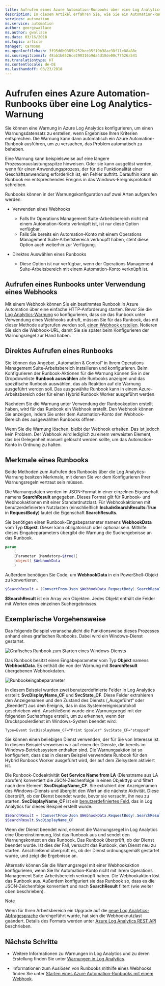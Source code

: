 ```yaml
---
title: Aufrufen eines Azure Automation-Runbooks über eine Log Analytics-Warnung
description: In diesem Artikel erfahren Sie, wie Sie ein Automation-Runbook über eine Log Analytics-Warnung in Operations Management Suite aufrufen.
services: automation
ms.service: automation
author: georgewallace
ms.author: gwallace
ms.date: 03/16/2018
ms.topic: article
manager: carmonm
ms.openlocfilehash: 3f95d6b9385b252bce05f19b38ae38f11e88a88c
ms.sourcegitcommit: 48ab1b6526ce290316b9da4d18de00c77526a541
ms.translationtype: HT
ms.contentlocale: de-DE
ms.lasthandoff: 03/23/2018
---
```

# <a name="call-an-azure-automation-runbook-from-a-log-analytics-alert"></a>Aufrufen eines Azure Automation-Runbooks über eine Log Analytics-Warnung

Sie können eine Warnung in Azure Log Analytics konfigurieren, um einen Warnungsdatensatz zu erstellen, wenn Ergebnisse Ihren Kriterien entsprechen. Die Warnung kann dann automatisch ein Azure Automation-Runbook ausführen, um zu versuchen, das Problem automatisch zu beheben. 

Eine Warnung kann beispielsweise auf eine längere Prozessorauslastungsspitze hinweisen. Oder sie kann ausgelöst werden, wenn für einen Anwendungsprozess, der für die Funktionalität einer Geschäftsanwendung erforderlich ist, ein Fehler auftritt. Daraufhin kann ein Runbook ein entsprechendes Ereignis in das Windows-Ereignisprotokoll schreiben.  

Runbooks können in der Warnungskonfiguration auf zwei Arten aufgerufen werden:

* Verwenden eines Webhooks
   * Falls Ihr Operations Management Suite-Arbeitsbereich nicht mit einem Automation-Konto verknüpft ist, ist nur diese Option verfügbar.
   * Falls Sie bereits ein Automation-Konto mit einem Operations Management Suite-Arbeitsbereich verknüpft haben, steht diese Option auch weiterhin zur Verfügung.  

* Direktes Auswählen eines Runbooks
   * Diese Option ist nur verfügbar, wenn der Operations Management Suite-Arbeitsbereich mit einem Automation-Konto verknüpft ist.

## <a name="calling-a-runbook-by-using-a-webhook"></a>Aufrufen eines Runbooks unter Verwendung eines Webhooks

Mit einem Webhook können Sie ein bestimmtes Runbook in Azure Automation über eine einfache HTTP-Anforderung starten. Bevor Sie die [Log Analytics-Warnung](../log-analytics/log-analytics-alerts.md#alert-rules) so konfigurieren, dass sie das Runbook unter Verwendung eines Webhooks aufruft, müssen Sie für das Runbook, das mit dieser Methode aufgerufen werden soll, [einen Webhook erstellen](automation-webhooks.md#creating-a-webhook). Notieren Sie sich die Webhook-URL, damit Sie sie später beim Konfigurieren der Warnungsregel zur Hand haben.   

## <a name="calling-a-runbook-directly"></a>Direktes Aufrufen eines Runbooks

Sie können das Angebot „Automation & Control“ in Ihrem Operations Management Suite-Arbeitsbereich installieren und konfigurieren. Beim Konfigurieren der Runbook-Aktionen für die Warnung können Sie in der Dropdownliste **Runbook auswählen** alle Runbooks anzeigen und das spezifische Runbook auswählen, das als Reaktion auf die Warnung ausgeführt werden soll. Das ausgewählte Runbook kann in einem Azure-Arbeitsbereich oder für einen Hybrid Runbook Worker ausgeführt werden. 

Nachdem Sie die Warnung unter Verwendung der Runbookoption erstellt haben, wird für das Runbook ein Webhook erstellt. Den Webhook können Sie anzeigen, indem Sie unter dem Automation-Konto den Webhook-Bereich des ausgewählten Runbooks öffnen. 

Wenn Sie die Warnung löschen, bleibt der Webhook erhalten. Das ist jedoch kein Problem. Der Webhook wird lediglich zu einem verwaisten Element, das bei Gelegenheit manuell gelöscht werden sollte, um das Automation-Konto in Ordnung zu halten.  

## <a name="characteristics-of-a-runbook"></a>Merkmale eines Runbooks

Beide Methoden zum Aufrufen des Runbooks über die Log Analytics-Warnung besitzen Merkmale, mit denen Sie vor dem Konfigurieren Ihrer Warnungsregeln vertraut sein müssen. 

Die Warnungsdaten werden im JSON-Format in einer einzelnen Eigenschaft namens **SearchResult** angegeben. Dieses Format gilt für Runbook- und Webhookaktionen mit einer Standardnutzlast. Für Webhookaktionen mit benutzerdefinierten Nutzlasten (einschließlich **IncludeSearchResults:True** in **RequestBody**) lautet die Eigenschaft **SearchResults**.

Sie benötigen einen Runbook-Eingabeparameter namens **WebhookData** vom Typ **Objekt**. Dieser kann obligatorisch oder optional sein. Mithilfe dieses Eingabeparameters übergibt die Warnung die Suchergebnisse an das Runbook.

```powershell
param  
    (  
    [Parameter (Mandatory=$true)]  
    [object] $WebhookData  
    )
```
Außerdem benötigen Sie Code, um **WebhookData** in ein PowerShell-Objekt zu konvertieren.

```powershell
$SearchResult = (ConvertFrom-Json $WebhookData.RequestBody).SearchResult.value
```

**$SearchResult** ist ein Array von Objekten. Jedes Objekt enthält die Felder mit Werten eines einzelnen Suchergebnisses.


## <a name="example-walkthrough"></a>Exemplarische Vorgehensweise

Das folgende Beispiel veranschaulicht die Funktionsweise dieses Prozesses anhand eines grafischen Runbooks. Dabei wird ein Windows-Dienst gestartet.

![Grafisches Runbook zum Starten eines Windows-Diensts](media/automation-invoke-runbook-from-omsla-alert/automation-runbook-restartservice.png)

Das Runbook besitzt einen Eingabeparameter vom Typ **Objekt** namens **WebhookData**. Es enthält die von der Warnung mit **SearchResult** übergebenen Webhookdaten.

![Runbookeingabeparameter](media/automation-invoke-runbook-from-omsla-alert/automation-runbook-restartservice-inputparameter.png)

In diesem Beispiel wurden zwei benutzerdefinierte Felder in Log Analytics erstellt: **SvcDisplayName_CF** und **SvcState_CF**. Diese Felder extrahieren den Anzeigenamen und den Zustand des Diensts („Ausgeführt“ oder „Beendet“) aus dem Ereignis, das in das Systemereignisprotokoll geschrieben wird. Anschließend wurde eine Warnungsregel mit der folgenden Suchabfrage erstellt, um zu erkennen, wenn der Druckspoolerdienst im Windows-System beendet wird:

`Type=Event SvcDisplayName_CF="Print Spooler" SvcState_CF="stopped"` 

Sie können einen beliebigen Dienst verwenden, der für Sie von Interesse ist. In diesem Beispiel verweisen wir auf einen der Dienste, die bereits im Windows-Betriebssystem enthalten sind. Die Warnungsaktion ist so konfiguriert, dass das in diesem Beispiel verwendete Runbook für den Hybrid Runbook Worker ausgeführt wird, der auf dem Zielsystem aktiviert ist.   

Die Runbook-Codeaktivität **Get Service Name from LA** (Dienstname aus LA abrufen) konvertiert die JSON-Zeichenfolge in einen Objekttyp und filtert nach dem Element **SvcDisplayName_CF**. Sie extrahiert den Anzeigenamen des Windows-Diensts und übergibt den Wert an die nächste Aktivität. Diese überprüft, ob der Dienst beendet wurde, bevor sie versucht, ihn neu zu starten. **SvcDisplayName_CF** ist ein [benutzerdefiniertes Feld](../log-analytics/log-analytics-custom-fields.md), das in Log Analytics für dieses Beispiel erstellt wurde.

```powershell
$SearchResult = (ConvertFrom-Json $WebhookData.RequestBody).SearchResult.value
$SearchResult.SvcDisplayName_CF  
```

Wenn der Dienst beendet wird, erkennt die Warnungsregel in Log Analytics eine Übereinstimmung, löst das Runbook aus und sendet den Warnungskontext an das Runbook. Das Runbook überprüft, ob der Dienst beendet wurde. Ist dies der Fall, versucht das Runbook, den Dienst neu zu starten. Anschließend überprüft es, ob der Dienst ordnungsgemäß gestartet wurde, und zeigt die Ergebnisse an.     

Alternativ können Sie die Warnungsregel mit einer Webhookaktion konfigurieren, wenn Sie Ihr Automation-Konto nicht mit Ihrem Operations Management Suite-Arbeitsbereich verknüpft haben. Die Webhookaktion löst das Runbook aus. Außerdem konfiguriert sie das Runbook so, dass es die JSON-Zeichenfolge konvertiert und nach **SearchResult** filtert (wie weiter oben beschrieben).    

>[!NOTE]
> Wenn für Ihren Arbeitsbereich ein Upgrade auf die [neue Log Analytics-Abfragesprache](../log-analytics/log-analytics-log-search-upgrade.md) durchgeführt wurde, hat sich die Webhooknutzlast geändert. Details des Formats werden unter [Azure Log Analytics REST API](https://aka.ms/loganalyticsapiresponse) beschrieben.

## <a name="next-steps"></a>Nächste Schritte

* Weitere Informationen zu Warnungen in Log Analytics und zu deren Erstellung finden Sie unter [Warnungen in Log Analytics](../log-analytics/log-analytics-alerts.md).

* Informationen zum Auslösen von Runbooks mithilfe eines Webhooks finden Sie unter [Starten eines Azure Automation-Runbooks mit einem Webhook](automation-webhooks.md).
